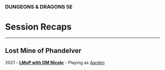 ### DUNGEONS & DRAGONS 5E

# Session Recaps

---

## Lost Mine of Phandelver

2021 - **[LMoP with DM Nicole](/session/2021-lmop-with-dm-nicole)** - Playing as [Aarden](/characters)
